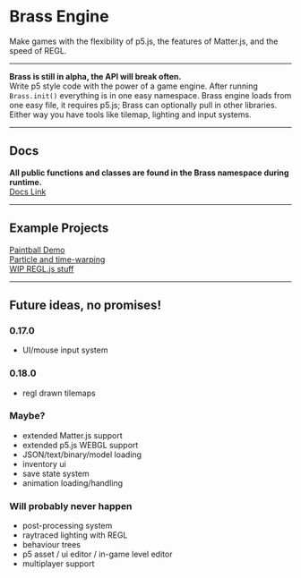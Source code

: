 # Brass Engine

Make games with the flexibility of p5.js, the features of Matter.js, and the speed
of REGL.
___
**Brass is still in alpha, the API will break often.** <br> 
Write p5 style code with the power of a game engine. After running
`Brass.init()` everything is in one easy namespace. Brass engine loads from one
easy file, it requires p5.js; Brass can optionally pull in other libraries.
Either way you have tools like tilemap, lighting and input systems.
___
## Docs
**All public functions and classes are found in the Brass namespace during runtime.**<br>
[Docs Link](https://wdsteve.github.io/brass-engine/docs)
___
## Example Projects
[Paintball Demo](https://wdsteve.github.io/brass-engine/examples/rainbowShooter)
<br>
[Particle and time-warping](https://wdsteve.github.io/brass-engine/examples/particleWarp)
<br>
[WIP REGL.js stuff](https://wdsteve.github.io/brass-engine/examples/shaderTest)
<br>
___
## Future ideas, no promises!
### 0.17.0
* UI/mouse input system
### 0.18.0
* regl drawn tilemaps
### Maybe?
* extended Matter.js support
* extended p5.js WEBGL support
* JSON/text/binary/model loading
* inventory ui
* save state system
* animation loading/handling
### Will probably never happen
* post-processing system
* raytraced lighting with REGL
* behaviour trees
* p5 asset / ui editor / in-game level editor
* multiplayer support